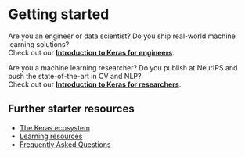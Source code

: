 # Getting started


Are you an engineer or data scientist? Do you ship real-world machine learning solutions?<br>
Check out our **[Introduction to Keras for engineers](/getting_started/intro_to_keras_for_engineers)**.

Are you a machine learning researcher? Do you publish at NeurIPS and push the state-of-the-art in CV and NLP?<br>
Check out our **[Introduction to Keras for researchers](/getting_started/intro_to_keras_for_researchers)**.


## Further starter resources

- [The Keras ecosystem](/getting_started/ecosystem)
- [Learning resources](/getting_started/learning_resources)
- [Frequently Asked Questions](/getting_started/faq)
